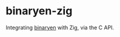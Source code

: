 # binaryen-zig

Integrating [binaryen](https://github.com/WebAssembly/binaryen) with Zig, via the C API.
